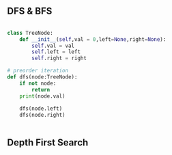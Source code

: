 ## DFS & BFS 

```python

class TreeNode:
	def __init__(self,val = 0,left=None,right=None):
		self.val = val
		self.left = left
		self.right = right

# preorder iteration 
def dfs(node:TreeNode):
	if not node: 
		return 
	print(node.val)
	
	dfs(node.left)
	dfs(node.right)
		
```

## Depth First Search 
